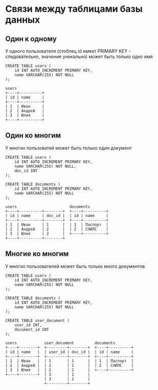 # Связи между таблицами базы данных

## Один к одному

У одного пользователя (стоблец id имеет PRIMARY KEY - следовательно, значение
уникально) может быть только одно имя

    CREATE TABLE users (
        id INT AUTO_INCREMENT PRIMARY KEY,
        name VARCHAR(255) NOT NULL
    );
    
    users
    +----+----------+
    | id | name     |
    +----+----------+
    | 1  | Иван     |
    | 2  | Андрей   |
    | 3  | Юлия     |
    +----+----------+

## Один ко многим

У многих пользоватей может быть только один документ 

    CREATE TABLE users (
        id INT AUTO_INCREMENT PRIMARY KEY,
        name VARCHAR(255) NOT NULL,
        doc_id INT
    );

    CREATE TABLE documents (
        id INT AUTO_INCREMENT PRIMARY KEY,
        name VARCHAR(255) NOT NULL
    );

    users                       documents
    +----+----------+--------+  +----+----------+
    | id | name     | doc_id |  | id | name     |
    +----+----------+--------+  +----+----------+
    | 1  | Иван     | 1      |  | 1  | Паспорт  |
    | 2  | Андрей   | 2      |  | 2  | СНИЛС    |
    | 3  | Юлия     | 2      |  +----+----------+
    +----+----------+--------+

## Многие ко многим

У многих пользователей может быть только много документов

    CREATE TABLE users (
        id INT AUTO_INCREMENT PRIMARY KEY,
        name VARCHAR(255) NOT NULL
    );

    CREATE TABLE documents (
        id INT AUTO_INCREMENT PRIMARY KEY,
        name VARCHAR(255) NOT NULL
    );

    CREATE TABLE user_document (
        user_id INT,
        document_id INT
    );

    users            user_document         documents
    +----+--------+  +---------+--------+  +----+----------+
    | id | name   |  | user_id | doc_id |  | id | name     |
    +----+--------+  +---------+--------+  +----+----------+
    | 1  | Иван   |  | 1       | 1      |  | 1  | Паспорт  |
    | 2  | Андрей |  | 2       | 1      |  | 2  | СНИЛС    |
    | 3  | Юлия   |  | 2       | 2      |  +----+----------+
    +----+--------+  | 3       | 1      |
                     | 3       | 2      |
                     +---------+--------+
